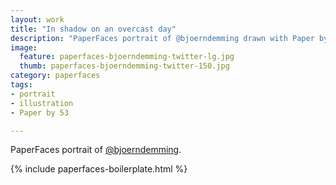 ```yaml
---
layout: work
title: "In shadow on an overcast day"
description: "PaperFaces portrait of @bjoerndemming drawn with Paper by 53 on an iPad."
image: 
  feature: paperfaces-bjoerndemming-twitter-lg.jpg
  thumb: paperfaces-bjoerndemming-twitter-150.jpg
category: paperfaces
tags: 
- portrait
- illustration
- Paper by 53

---
```


PaperFaces portrait of [@bjoerndemming](http://twitter.com/bjoerndemming).

{% include paperfaces-boilerplate.html %}